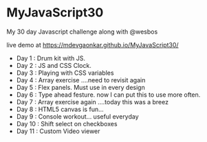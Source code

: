 # MyJavaScript30

My 30 day Javascript challenge along with @wesbos

live demo at 
https://mdevgaonkar.github.io/MyJavaScript30/

- Day 1  : Drum kit with JS.
- Day 2  : JS and CSS Clock. 
- Day 3  : Playing with CSS variables
- Day 4  : Array exercise ....need to revisit again
- Day 5  : Flex panels. Must use in every design
- Day 6  : Type ahead festure. now I can put this to use more often.
- Day 7  : Array exercise again ....today this was a breez
- Day 8  : HTML5 canvas is fun... 
- Day 9  : Console workout... useful everyday
- Day 10 : Shift select on checkboxes
- Day 11 : Custom Video viewer